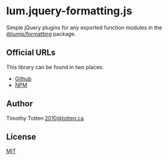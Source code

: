# lum.jquery-formatting.js

Simple jQuery plugins for any exported function modules in the 
[@lumjs/formatting](https://github.com/supernovus/lum.formatting.js) package.

## Official URLs

This library can be found in two places:

 * [Github](https://github.com/supernovus/lum.jquery-formatting.js)
 * [NPM](https://www.npmjs.com/package/@lumjs/jquery-formatting)

## Author

Timothy Totten <2010@totten.ca>

## License

[MIT](https://spdx.org/licenses/MIT.html)
